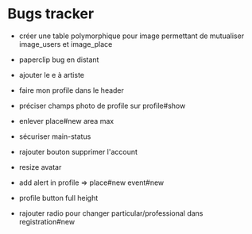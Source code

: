# Bugs tracker

- créer une table polymorphique pour image permettant de mutualiser image_users et image_place

- paperclip bug en distant
- ajouter le e à artiste
- faire mon profile dans le header
- préciser champs photo de profile sur profile#show
- enlever place#new area max
- sécuriser main-status
- rajouter bouton supprimer l'account
- resize avatar
- add alert in profile => place#new event#new
- profile button full height
- rajouter radio pour changer particular/professional dans registration#new
